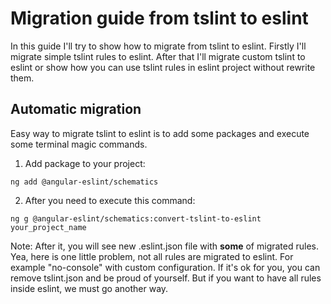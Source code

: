 # Migration guide from tslint to eslint

In this guide I'll try to show how to migrate from tslint to eslint. 
Firstly I'll migrate simple tslint rules to eslint. After that I'll 
migrate custom tslint to eslint or show how you can use tslint rules
in eslint project without rewrite them.

## Automatic migration

Easy way to migrate tslint to eslint is to add some packages and execute
some terminal magic commands.

1. Add package to your project: 

```shell
ng add @angular-eslint/schematics
```

2. After you need to execute this command:

```shell
ng g @angular-eslint/schematics:convert-tslint-to-eslint your_project_name
```

Note: After it, you will see new .eslint.json file with **some** of migrated 
rules. Yea, here is one little problem, not all rules are migrated to eslint. 
For example "no-console" with custom configuration. If it's ok for you, you can
remove tslint.json and be proud of yourself. But if you want to have all rules
inside eslint, we must go another way. 
